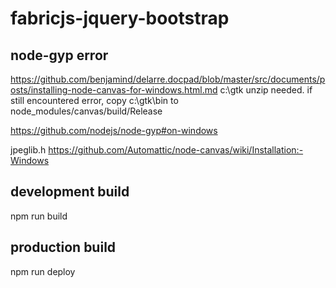 # fabricjs-jquery-bootstrap

## node-gyp error
https://github.com/benjamind/delarre.docpad/blob/master/src/documents/posts/installing-node-canvas-for-windows.html.md
c:\gtk unzip needed. if still encountered error, 
copy c:\gtk\bin to node_modules/canvas/build/Release

https://github.com/nodejs/node-gyp#on-windows

jpeglib.h 
https://github.com/Automattic/node-canvas/wiki/Installation:-Windows


## development build
npm run build

## production build
npm run deploy
